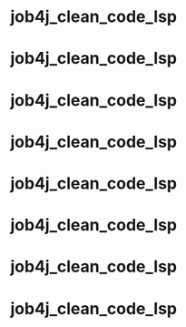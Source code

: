 # job4j_clean_code_lsp
# job4j_clean_code_lsp
# job4j_clean_code_lsp
# job4j_clean_code_lsp
# job4j_clean_code_lsp
# job4j_clean_code_lsp
# job4j_clean_code_lsp
# job4j_clean_code_lsp